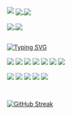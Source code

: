 ![](https://hit.yhype.me/github/profile?user_id=52111185)
<a href="https://github.com/LibRapid/librapid">
  <img align="center" src="https://github-readme-stats.vercel.app/api/pin/?username=pencilcaseman&repo=librapid&theme=radical&hide_border=true" />
</a>
<a href="https://github.com/Pencilcaseman/SymboMath">
  <img align="center" src="https://github-readme-stats.vercel.app/api/pin/?username=pencilcaseman&repo=SymboMath&theme=radical&hide_border=true" />
</a>
<br><br>
<a href="https://github.com/Pencilcaseman">
  <img align="center" src="https://github-readme-stats.vercel.app/api?username=pencilcaseman&orgs=LibRapid&show_icons=true&theme=radical&include_all_commits=true&count_private=true&hide_border=true" />
</a><a href="https://github.com/Pencilcaseman">
  <img align="center" src="https://github-readme-stats.vercel.app/api/top-langs/?username=pencilcaseman&theme=radical&style=compact&hide=JavaScript,HTML,CSS,Roff&show_icons=true&include_all_commits=true&count_private=true&hide_border=true&langs_count=3" />
  </a>
<br><br>

[![Typing SVG](https://readme-typing-svg.demolab.com?font=Jira+Code&weight=900&size=35&duration=3000&pause=2000&color=0CF6F7&center=true&vCenter=true&repeat=true&width=700&height=100&lines=Lead+Developer+of+LibRapid;Self-Taught+Open+Source+Developer;Machine+Learning+Enthusiast)](https://github.com/Pencilcaseman)

<div>
  <img align="center" src="https://img.shields.io/badge/CLion-159977?style=for-the-badge&logo=clion&logoColor=white"/>
  <img align="center" src="https://img.shields.io/badge/PyCharm-77B324.svg?&style=for-the-badge&logo=PyCharm&logoColor=white"/>
  <img align="center" src="https://img.shields.io/badge/WebStorm-247AB3.svg?&style=for-the-badge&logo=WebStorm&logoColor=white"/>
  <img align="center" src="https://img.shields.io/badge/NeoVim-%2357A143.svg?&style=for-the-badge&logo=neovim&logoColor=white"/>
  <img align="center" src="https://img.shields.io/badge/VSCode-0078D4?style=for-the-badge&logo=visual%20studio%20code&logoColor=white"/>
  <img align="center" src="https://img.shields.io/badge/Obsidian-483699?style=for-the-badge&logo=Obsidian&logoColor=white"/>
  <img align="center" src="https://img.shields.io/badge/VMware-231f20?style=for-the-badge&logo=VMware&logoColor=white"/>
  <br/><br/>
  <img align="center" src="https://img.shields.io/badge/C-00599C?style=for-the-badge&logo=c&logoColor=white"/>
  <img align="center" src="https://img.shields.io/badge/C%2B%2B-00599C?style=for-the-badge&logo=c%2B%2B&logoColor=white"/>
  <img align="center" src="https://img.shields.io/badge/Python-FFD43B?style=for-the-badge&logo=python&logoColor=blue"/>
  <img align="center" src="https://img.shields.io/badge/TypeScript-007ACC?style=for-the-badge&logo=typescript&logoColor=white"/>
  <img align="center" src="https://img.shields.io/badge/LaTeX-47A141?style=for-the-badge&logo=LaTeX&logoColor=white"/>
</div>
<br/>
<br/>

[![GitHub Streak](https://streak-stats.demolab.com?user=Pencilcaseman&theme=neon-dark&hide_border=true)](https://github.com/Pencilcaseman)
